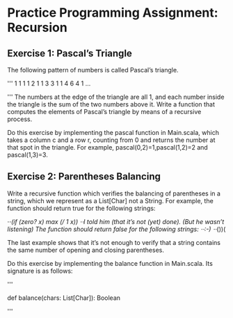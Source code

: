 # Practice Programming Assignment: Recursion

## Exercise 1: Pascal’s Triangle

The following pattern of numbers is called Pascal’s triangle.

'''
   1
   1 1
  1 2 1
 1 3 3 1
1 4 6 4 1
   ...

'''
The numbers at the edge of the triangle are all 1, and each number inside the triangle is the sum of the two numbers above it. 
Write a function that computes the elements of Pascal’s triangle by means of a recursive process.

Do this exercise by implementing the pascal function in Main.scala, 
which takes a column c and a row r, counting from 0 and returns the number at that spot in the triangle. 
For example, pascal(0,2)=1,pascal(1,2)=2 and pascal(1,3)=3.

## Exercise 2: Parentheses Balancing

Write a recursive function which verifies the balancing of parentheses in a string, which we represent as a List[Char] not a String. For example, the function should return true for the following strings:

⋅⋅*(if (zero? x) max (/ 1 x))
⋅⋅*I told him (that it’s not (yet) done). (But he wasn’t listening)
The function should return false for the following strings:
⋅⋅*:-)
⋅⋅*())(

The last example shows that it’s not enough to verify that a string contains the same number of opening and closing parentheses.

Do this exercise by implementing the balance function in Main.scala. Its signature is as follows:


'''

def balance(chars: List[Char]): Boolean


'''










